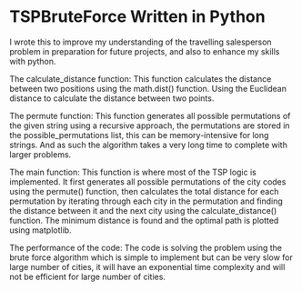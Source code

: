 # TSPBruteForce Written in Python
I wrote this to improve my understanding of the travelling salesperson problem in preparation for future projects, and also to enhance my skills with python.

The calculate_distance function:
This function calculates the distance between two positions using the math.dist() function. Using the Euclidean distance to calculate the distance between two points.

The permute function:
This function generates all possible permutations of the given string using a recursive approach, the permutations are stored in the possible_permutations list, this can be memory-intensive for long strings. And as such the algorithm takes a very long time to complete with larger problems.

The main function:
This function is where most of the TSP logic is implemented. It first generates all possible permutations of the city codes using the permute() function, then calculates the total distance for each permutation by iterating through each city in the permutation and finding the distance between it and the next city using the calculate_distance() function. The minimum distance is found and the optimal path is plotted using matplotlib.

The performance of the code:
The code is solving the problem using the brute force algorithm which is simple to implement but can be very slow for large number of cities, it will have an exponential time complexity and will not be efficient for large number of cities.

